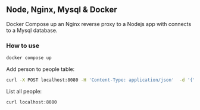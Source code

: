 ## Node, Nginx, Mysql & Docker

Docker Compose up an Nginx reverse proxy to a Nodejs app with connects to a Mysql database.

### How to use

```sh
docker compose up
```

Add person to people table:

```sh
curl -X POST localhost:8080 -H 'Content-Type: application/json'  -d '{"name": "Abraao"}'
```

List all people:

```sh
curl localhost:8080
```